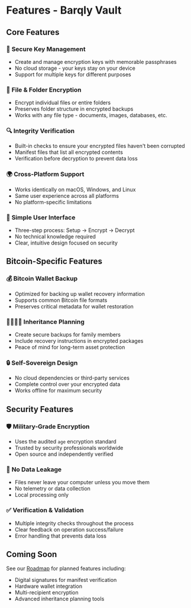 # Features - Barqly Vault

## Core Features

### 🔐 **Secure Key Management**
- Create and manage encryption keys with memorable passphrases
- No cloud storage - your keys stay on your device
- Support for multiple keys for different purposes

### 📁 **File & Folder Encryption**
- Encrypt individual files or entire folders
- Preserves folder structure in encrypted backups
- Works with any file type - documents, images, databases, etc.

### 🔍 **Integrity Verification**
- Built-in checks to ensure your encrypted files haven't been corrupted
- Manifest files that list all encrypted contents
- Verification before decryption to prevent data loss

### 🌍 **Cross-Platform Support**
- Works identically on macOS, Windows, and Linux
- Same user experience across all platforms
- No platform-specific limitations

### 🚀 **Simple User Interface**
- Three-step process: Setup → Encrypt → Decrypt
- No technical knowledge required
- Clear, intuitive design focused on security

## Bitcoin-Specific Features

### 💰 **Bitcoin Wallet Backup**
- Optimized for backing up wallet recovery information
- Supports common Bitcoin file formats
- Preserves critical metadata for wallet restoration

### 👨‍👩‍👧‍👦 **Inheritance Planning**
- Create secure backups for family members
- Include recovery instructions in encrypted packages
- Peace of mind for long-term asset protection

### 🔒 **Self-Sovereign Design**
- No cloud dependencies or third-party services
- Complete control over your encrypted data
- Works offline for maximum security

## Security Features

### 🛡️ **Military-Grade Encryption**
- Uses the audited `age` encryption standard
- Trusted by security professionals worldwide
- Open source and independently verified

### 🚫 **No Data Leakage**
- Files never leave your computer unless you move them
- No telemetry or data collection
- Local processing only

### ✅ **Verification & Validation**
- Multiple integrity checks throughout the process
- Clear feedback on operation success/failure
- Error handling that prevents data loss

## Coming Soon

See our [Roadmap](roadmap.md) for planned features including:
- Digital signatures for manifest verification
- Hardware wallet integration
- Multi-recipient encryption
- Advanced inheritance planning tools 